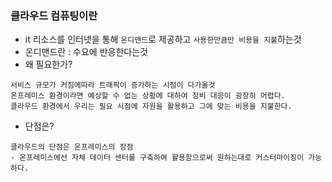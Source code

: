 ### 클라우드 컴퓨팅이란
- it 리소스를 인터넷을 통해 `온디맨드`로 제공하고 `사용한만큼만 비용을 지불`하는것
- 온디맨드란 : 수요에 반응한다는것
- 왜 필요한가?
```
서비스 규모가 커짐에따라 트래픽이 증가하는 시점이 다가올것
온프레미스 환경이라면 예상할 수 없는 상황에 대하여 장비 대응이 굉장히 어렵다.
클라우드 환경에서 우리는 필요 시점에 자원을 활용하고 그에 맞는 비용을 지불한다.
```
- 단점은?
```
클라우드의 단점은 온프레미스의 장점
- 온프레미스에선 자체 데이터 센터를 구축하여 활용함으로써 원하는대로 커스터마이징이 가능하다.
```

